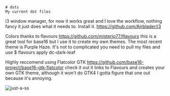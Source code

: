 
    # dots
    My current dot files

i3 window manager, for now it works great and I love the workflow, nothing fancy it just does what it needs to. Install it. https://github.com/Airblader/i3

Colors thanks to flavours https://github.com/misterio77/flavours this is a great tool for base16 but I use it to create my own themes. The most recent theme is Purple Haze. It's not to complicated you need to pull my files and use $ flavours apply dc-dark-leaf 

Highly reccomend using Flatcolor GTK https://github.com/base16-project/base16-gtk-flatcolor check it out it links to Flavours and creates your own GTK theme, although it won't do GTK4 I gotta figure that one out because it's annoying.

![just-a-ss](https://user-images.githubusercontent.com/67523002/211038129-1496134f-f8fa-46f7-91f4-d694cf8e5d70.png)
